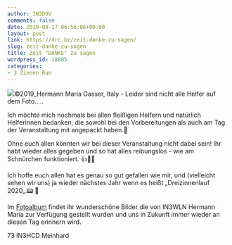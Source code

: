 ```yaml
---
author: IN3DOV
comments: false
date: 2019-09-17 06:56:06+00:00
layout: post
link: https://drc.bz/zeit-danke-zu-sagen/
slug: zeit-danke-zu-sagen
title: Zeit "DANKE" zu sagen
wordpress_id: 18805
categories:
- 3 Zinnen Run
---
```



![](https://drc.bz/wp-content/uploads/2019/09/050©2019IN3WLN-1024x683.jpg)©2019_Hermann Maria Gasser, Italy - Leider sind nicht alle Helfer auf dem Foto.....





Ich möchte mich nochmals bei allen fleißigen Helfern und natürlich Helferinnen bedanken, die sowohl bei den Vorbereitungen als auch am Tag der Veranstaltung mit angepackt haben.💪







Ohne euch allen könnten wir bei dieser Veranstaltung nicht dabei sein! Ihr habt wieder alles gegeben und so hat alles reibungslos - wie am Schnürchen funktioniert. 👍👏😀   








Ich hoffe euch allen hat es genau so gut gefallen wie mir, und (vielleicht sehen wir uns) ja wieder nächstes Jahr wenn es heißt „Dreizinnenlauf 2020„.📟 🏃







Im [Fotoalbum](https://drc.bz/drc-intern/fotoalbum/?occur=1&cover=0&album=19) findet ihr wunderschöne Bilder die von IN3WLN Hermann Maria zur Verfügung gestellt wurden und uns in Zukunft immer wieder an diesen Tag erinnern wird.







73 IN3HCD Meinhard



